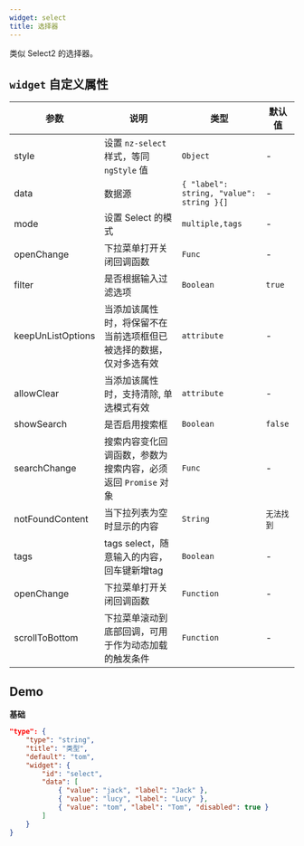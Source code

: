 ```yaml
---
widget: select
title: 选择器
---
```


类似 Select2 的选择器。

## `widget` 自定义属性

参数 | 说明 | 类型 | 默认值
----|------|-----|------
style | 设置 `nz-select` 样式，等同 `ngStyle` 值 | `Object` | -
data | 数据源 | `{ "label": string, "value": string }{]` | -
mode | 设置 Select 的模式 | `multiple,tags` | -
openChange | 下拉菜单打开关闭回调函数 | `Func` | -
filter | 是否根据输入过滤选项 | `Boolean` | `true`
keepUnListOptions | 当添加该属性时，将保留不在当前选项框但已被选择的数据，仅对多选有效 | `attribute` | -
allowClear | 当添加该属性时，支持清除, 单选模式有效 | `attribute` | -
showSearch | 是否启用搜索框 | `Boolean` | `false`
searchChange | 搜索内容变化回调函数，参数为搜索内容，必须返回 `Promise` 对象 | `Func` | -
notFoundContent | 当下拉列表为空时显示的内容 | `String` | `无法找到`
tags | tags select，随意输入的内容，回车键新增tag | `Boolean` | -
openChange | 下拉菜单打开关闭回调函数 | `Function` | -
scrollToBottom | 下拉菜单滚动到底部回调，可用于作为动态加载的触发条件 | `Function` | -

## Demo

**基础**

```json
"type": {
    "type": "string",
    "title": "类型",
    "default": "tom",
    "widget": {
        "id": "select",
        "data": [
            { "value": "jack", "label": "Jack" },
            { "value": "lucy", "label": "Lucy" },
            { "value": "tom", "label": "Tom", "disabled": true }
        ]
    }
}
```
